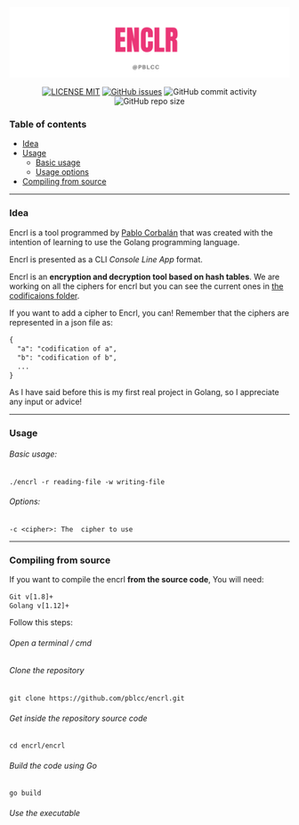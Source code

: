 <p align="center"><img src="img/bg.png"></p>
<p align="center">
  <a href="LICENSE"><img alt="LICENSE MIT" src="https://img.shields.io/bower/l/bootstrap?color=ff69b4&label=LICENSE&style=flat-square"></a>
  <a href="https://github.com/pblcc/encrl/issues"><img alt="GitHub issues" src="https://img.shields.io/github/issues/pblcc/encrl?color=ff69b4&label=ISSUES&style=flat-square"></a>
  <img alt="GitHub commit activity" src="https://img.shields.io/github/commit-activity/m/pblcc/encrl?color=ff69b4&label=COMMITS&style=flat-square">
  <img alt="GitHub repo size" src="https://img.shields.io/github/repo-size/pblcc/encrl?color=ff69b4&label=SIZE&style=flat-square">
</p>

### Table of contents
- [Idea](#idea)
- [Usage](#usage)
  - [Basic usage](#basic-usage)
  - [Usage options](#options)
- [Compiling from source](#compiling-from-source)

---

### Idea
Encrl is a tool programmed by [Pablo Corbalán](https://github.com/pblcc) that was created with the intention of learning to use the Golang programming language.

Encrl is presented as a CLI *Console Line App* format.

Encrl is an **encryption and decryption tool based on hash tables**. We are working on all the ciphers for encrl but you can see the current ones in [the codificaions folder](/codifications/).

If you want to add a cipher to Encrl, you can! Remember that the ciphers are represented in a json file as:
```
{
  "a": "codification of a",
  "b": "codification of b",
  ...
}
```
As I have said before this is my first real project in Golang, so I appreciate any input or advice!

---

### Usage
###### Basic usage:
```shell
./encrl -r reading-file -w writing-file
```
###### Options:
```
-c <cipher>: The  cipher to use
```

---

### Compiling from source
If you want to compile the encrl **from the source code**, You will need:
```
Git v[1.8]+
Golang v[1.12]+
```
Follow this steps:
###### Open a terminal / cmd
###### Clone the repository
```
git clone https://github.com/pblcc/encrl.git
```
###### Get inside the repository source code
```
cd encrl/encrl
```
###### Build the code using Go
```
go build
```
###### Use the executable
